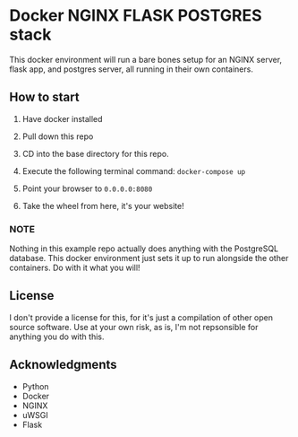 # Docker NGINX FLASK POSTGRES stack

This docker environment will run a bare bones setup for an NGINX server, flask app, and postgres server, all running in their own containers.

## How to start

1. Have docker installed

2. Pull down this repo

3. CD into the base directory for this repo.

4. Execute the following terminal command: ```docker-compose up```

5. Point your browser to ```0.0.0.0:8080```

6. Take the wheel from here, it's your website!

### NOTE

Nothing in this example repo actually does anything with the PostgreSQL database. This docker environment just sets it up to run alongside the other containers. Do with it what you will!

## License

I don't provide a license for this, for it's just a compilation of other open source software. Use at your own risk, as is, I'm not repsonsible for anything you do with this. 

## Acknowledgments

* Python
* Docker
* NGINX
* uWSGI
* Flask
